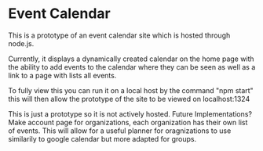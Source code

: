 # Event Calendar

This is a prototype of an event calendar site which is hosted through node.js. 

Currently, it displays a dynamically created calendar on the home page with the ability
to add events to the calendar where they can be seen as well as a link to a page with lists all events.

To fully view this you can run it on a local host by the command "npm start"
this will then allow the prototype of the site to be viewed on localhost:1324

This is just a prototype so it is not actively hosted. 
Future Implementations? Make account page for organizations, each organization has their own list of 
events. This will allow for a useful planner for oragnizations to use similarily to google calendar
but more adapted for groups. 
  
